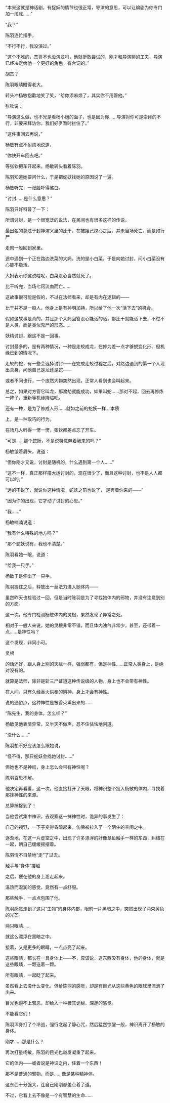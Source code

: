 “本来这就是神话剧，有捉妖的情节也很正常，导演的意思，可以让编剧为你专门加一段戏……”

“我？”

陈羽连忙摆手，

“不行不行，我没演过。”

“这个不难的，杰哥不也没演过吗，他就挺敢尝试的，刚才和导演聊的工夫，导演已经决定给他一个更好的角色，有台词的。”

胡杰？

陈羽眼睛瞪得老大。

转头冲杨敏抱歉地笑了笑，“给你添麻烦了，其实你不用管他。”

张钦说：

“导演这么做，也不光是看杨小姐的面子，也是因为你……导演对你可是崇拜的不行，非要来拜访你，我们好歹暂时拦住了。”

“这件事回去再说，”

杨敏有点不耐烦地说道，

“你快开车回去吧。”

等张钦把车开起来，杨敏转头看着陈羽。

陈羽知道她要问什么，于是把蛇妖找她的原因说了一遍。

杨敏听完，一张脸吓得煞白。

“讨封……是什么意思？”

陈羽只好科普了一下：

所谓讨封，是一个很宽泛的说法，在民间也有很多这样的传说。

最出名的莫过于封神演义里的比干，在被妲己挖心之后，并未当场死亡，而是如行尸

走肉一般回到家里。

途中遇到一个正在路边洗菜的大妈，洗的是小白菜，于是向她讨封，问小白菜没有心能不能活。

大妈表示你这说啥呢，白菜没心当然就死了。

比干听完，当场七窍流血而亡……

这故事很可能是假的，不过在法师看来，却是有内在逻辑的——

比干并不是一般人，他身上是有神明加持，所以给了他一次“活下去”的机会。

假如这故事是真的，并且那个大妈回答没心能活的话，那比干就能活下去，不过不是人类，而是类似鬼尸的形态……

妖精讨封，跟这不是一回事。

讨封最多的，是有两种情况，一种是走蛟成龙，在修为差一点才够蜕变化形、但机缘已到的情况下。

走蛟的蛇，有一些会选择讨封——在完成走蛟过程之后，对路边遇到的第一个人现出真身，问他自己是龙还是蛇——

或者不问也行，一个庞然大物突然出现，正常人看到也会叫起来。

总之，如果对方管它叫龙，那渡劫就能成功，如果叫蛇……那对不起，回去再修炼一阵子，重新等机缘降临吧。

还有一种，是为了修成人形……就如之前的蛇妖一样，本质

上，是一种取巧的行为。

在场几人听得一愣一愣，张钦都差点忘了开车。

“可是……那个蛇妖，不是说特意奔着我来的吗？”

杨敏皱着眉头，说道：

“但你刚才又说，讨封是随机的，什么遇到第一个人……”

“这不一样，真正那样撞大运讨封的，现在很少了，而且这种讨封，也不是人人都可以的。”

“远的不说了，就说你这种情况，蛇妖之前也说了， 是奔着你来的——”

“因为你的出现，它才动了讨封的心思。”

“我……”

杨敏喃喃说道：

“我有什么特殊的地方吗？”

“那个蛇妖说有，我也不清楚。”

陈羽看她一眼，说道：

“给我一只手。”

杨敏于是伸出了一只手。

陈羽握住之后，释放出一丝法力进入她体内——

虽然昨天也检验过一回，但是当时陈羽是为了寻找她体内的邪物，并没有注意到别的方面。

这一次，他专门检测杨敏体内的灵根，果然发现了异常之处。

相对于一般人来说，她的灵根非常不错，而且体内浊气非常少，甚至，还带着一点……是神性吗？

这个发现，非同小可。

灵根

的话还好，跟人身上别的天赋一样，强弱都有，但是神性……正常人类身上，是绝对没有的。

就算是法师，除非是斩三尸证道这种传说级的人物，身上也不会带有神性。

在人间，只有久经香火供奉的阴神，身上才会有神性。

说的通俗点，这种神性是被香火熏出来的……

“陈先生，我的身体，怎么样？”

杨敏见他表情异常，又半天不做声，忍不住怯怯地问道。

“没什么……”

陈羽想不好应该怎么跟她说，

“怪不得，那只蛇妖会找她讨封……”

但她也不是神祇，身上怎么会带有神性呢？

陈羽百思不解。

他决定再看看，这一次，他直接打开了天眼，将神识整个投入杨敏的体内，寻找着那抹神性的来源。

总算捕捉到了！

当他尝试集中神识，去观察这一抹神性时，诡异的事发生了：

自己的视野，一下子变得昏暗起来，仿佛被拉入了一个陌生的空间之中。

逐渐地，在这一片虚空之中，出现了许多漂浮的好像章鱼触手一样的东西，纠结在一起，朝自己缓缓摇摆着。

陈羽情不自禁地“走”了过去。

触手与“身体”接触

之后，便在他的身上游走起来。

温热而湿润的感觉，竟然有一点舒服。

那些触手，一点点包围了他。

陈羽感觉走到了这只“生物”的身体内部，眼前一片黑暗之中，突然出现了两束黄色的光芒。

两只眼睛……

就这么漂浮在黑暗之中。

接着，又是更多的眼睛，一点点亮了起来。

这些眼睛，都长在一具身体上——不，应该说，这东西没有身体，他的身体，就是这些眼睛，一颗迭着一颗。

所有眼睛，一起眨了起来。

虽然看上去没什么变化，但给陈羽的感觉，却是有目光从这些黄色的眼球里流淌了出来。

目光也谈不上邪恶，却给人一种极其诡秘、深邃的感觉。

不能看它们！

陈羽浑身打了个冷战，强行念起了静心咒，然后猛然惊醒一般，神识离开了杨敏的身体。

刚才……那是什么？

再次打量杨敏，陈羽的目光也越发凝重了起来。

它的体内——或者说是神识之内，住着一个东西！

那不是普通的邪物，而是……像是某种精神体。

这东西十分强大，连自己刚刚都差点着了道。

不过，它看上去不像是一个有智慧的生命……
